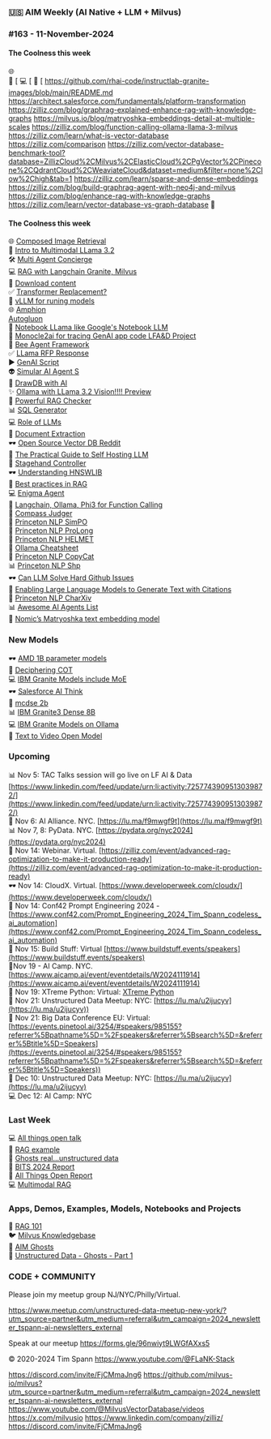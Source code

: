 ### 🇺🇸 AIM Weekly (AI Native + LLM + Milvus)  
### #163 - 11-November-2024

#### The Coolness this week
🌐 []()<br/>
📎 [
💻 [
🫶 [
https://github.com/rhai-code/instructlab-granite-images/blob/main/README.md
https://architect.salesforce.com/fundamentals/platform-transformation
https://zilliz.com/blog/graphrag-explained-enhance-rag-with-knowledge-graphs 
https://milvus.io/blog/matryoshka-embeddings-detail-at-multiple-scales
https://zilliz.com/blog/function-calling-ollama-llama-3-milvus
https://zilliz.com/learn/what-is-vector-database
https://zilliz.com/comparison
https://zilliz.com/vector-database-benchmark-tool?database=ZillizCloud%2CMilvus%2CElasticCloud%2CPgVector%2CPinecone%2CQdrantCloud%2CWeaviateCloud&dataset=medium&filter=none%2Clow%2Chigh&tab=1
https://zilliz.com/learn/sparse-and-dense-embeddings
https://zilliz.com/blog/build-graphrag-agent-with-neo4j-and-milvus
https://zilliz.com/blog/enhance-rag-with-knowledge-graphs
https://zilliz.com/learn/vector-database-vs-graph-database
📝


 
#### The Coolness this week
🌐 [Composed Image Retrieval](https://medium.com/@zilliz_learn/combining-images-and-text-together-how-multimodal-retrieval-transforms-search-ef7bd5ac8a50)<br/>
📎 [Intro to Multimodal LLama 3.2](https://www.deeplearning.ai/short-courses/introducing-multimodal-llama-3-2/)<br/>
🛠️ [Multi Agent Concierge](https://github.com/run-llama/multi-agent-concierge/)<br/>
💻 [RAG with Langchain Granite, Milvus](https://github.com/ibm-granite-community/granite-snack-cookbook/blob/main/recipes/RAG/RAG_with_Langchain.ipynb)<br/>
🫶 [Download content](https://github.com/soimort/you-get)<br/>
✅ [Transformer Replacement?](https://medium.com/@zilliz_learn/the-potential-transformer-replacement-mamba-f982a9d2aa12)<br/>
🤖 [vLLM for runing models](https://github.com/vllm-project/vllm)<br/>
🌐 [Amphion](https://github.com/open-mmlab/Amphion)<br/>
 [Autogluon](https://github.com/autogluon/autogluon)<br/>
🚙 [Notebook LLama like Google's Notebook LLM](https://github.com/meta-llama/llama-recipes/tree/main/recipes/quickstart/NotebookLlama)<br/>
🫶 [Monocle2ai for tracing GenAI app code LFA&D Project](https://github.com/monocle2ai/monocle)<br/>
🤖 [Bee Agent Framework](https://github.com/i-am-bee/bee-agent-framework)<br/>
✅ [LLama RFP Response](https://github.com/run-llama/llamacloud-demo/blob/main/examples/report_generation/rfp_response/generate_rfp.ipynb)<br/>
▶️ [GenAI Script](https://microsoft.github.io/genaiscript/getting-started/)<br/>
👽 [Simular AI Agent S](https://github.com/simular-ai/Agent-S)<br/>
🦾 [DrawDB with AI](https://github.com/drawdb-io/drawdb)<br/>
✨ [Ollama with LLama 3.2 Vision!!!! Preview](https://github.com/ollama/ollama/releases/tag/v0.4.0-rc6)<br/>
🚕 [Powerful RAG Checker](https://github.com/amazon-science/RAGChecker)<br/>
📊 [SQL Generator](https://levelup.gitconnected.com/sql-generator-how-i-build-ai-query-wizard-for-enterprise-scale-with-500-tables-fc290692632a)<br/>
💻 [Role of LLMs](https://medium.com/@zilliz_learn/the-role-of-llms-in-modern-travel-opportunities-and-challenges-ahead-6e80763c4e8d)<br/>
🐍 [Document Extraction](https://github.com/DS4SD/docling)<br/>
🕶️ [Open Source Vector DB Reddit](https://www.reddit.com/r/opensourcevectordb/hot/)<br/>
🍔 [The Practical Guide to Self Hosting LLM](https://medium.com/@zilliz_learn/the-practical-guide-to-self-hosting-compound-llm-systems-0945f593d7b2)<br/>
🦾 [Stagehand Controller](https://github.com/browserbase/stagehand)<br/>
🕶️ [Understanding HNSWLIB](https://medium.com/@zilliz_learn/understanding-hnswlib-a-graph-based-library-for-fast-approximate-nearest-neighbor-search-5ffe6874e107)<br/>
🐍 [Best practices in RAG](https://medium.com/@zilliz_learn/best-practices-in-implementing-retrieval-augmented-generation-rag-applications-ebc958ee7ccb)<br/>
💻 [Enigma Agent](https://enigma-agent.com/#results)<br/>
📝 [Langchain, Ollama, Phi3 for Function Calling](https://ai.plainenglish.io/unleashing-llms-functional-calling-with-langchain-ollama-and-microsofts-phi-3-part-2-10fae91d7b01)<br/>
🔋 [Compass Judger](https://github.com/open-compass/CompassJudger)<br/>
📝 [Princeton NLP SimPO](https://github.com/princeton-nlp/SimPO)<br/>
🍔 [Princeton NLP ProLong](https://github.com/princeton-nlp/ProLong)<br/>
🔋 [Princeton NLP HELMET](https://github.com/princeton-nlp/HELMET)<br/>
🧐 [Ollama Cheatsheet](https://cheatsheet.md/llm-leaderboard/ollama.en)<br/>
🚕 [Princeton NLP CopyCat](https://github.com/princeton-nlp/CopyCat)<br/>
📊 [Princeton NLP Shp](https://github.com/princeton-nlp/WebShop)<br/>
🕶️ [Can LLM Solve Hard Github Issues](https://github.com/princeton-nlp/SWE-bench)<br/>
📝 [Enabling Large Language Models to Generate Text with Citations](https://github.com/princeton-nlp/ALCE)<br/>
🔋 [Princeton NLP CharXiv](https://github.com/princeton-nlp/CharXiv)<br/>
📊 [Awesome AI Agents List](https://github.com/e2b-dev/awesome-ai-agents)<br/>
🦾 [Nomic’s Matryoshka text embedding model](https://towardsdatascience.com/how-to-reduce-embedding-size-and-increase-rag-retrieval-speed-7f903d3cecf7)<br/>

### New Models
🕶️ [AMD 1B parameter models](https://huggingface.co/amd/AMD-OLMo-1B-SFT)<br/>
🦾 [Deciphering COT](https://github.com/aksh555/deciphering_cot)<br/>
💻 [IBM Granite Models include MoE](https://ollama.com/blog/ibm-granite)<br/>
🕶️ [Salesforce AI Think](https://github.com/SalesforceAIResearch/ThinK)<br/>
🍔 [mcdse 2b](https://huggingface.co/marco/mcdse-2b-v1)<br/>
📊 [IBM Granite3 Dense 8B](https://ollama.com/library/granite3-dense:8b)<br/>
💻 [IBM Granite Models on Ollama](https://ollama.com/blog/ibm-granite)<br/>
🧐 [Text to Video Open Model](https://huggingface.co/rhymes-ai/Allegro)<br/>

### Upcoming
📊 Nov 5: TAC Talks session will go live on LF AI & Data [https://www.linkedin.com/feed/update/urn:li:activity:7257743909513039872/](https://www.linkedin.com/feed/update/urn:li:activity:7257743909513039872/)<br/>
🔋 Nov 6: AI Alliance. NYC. [https://lu.ma/f9mwgf9t](https://lu.ma/f9mwgf9t)  <br/>
📊 Nov 7, 8: PyData. NYC. [https://pydata.org/nyc2024](https://pydata.org/nyc2024) <br/>
🦾 Nov 14: Webinar. Virtual. [https://zilliz.com/event/advanced-rag-optimization-to-make-it-production-ready](https://zilliz.com/event/advanced-rag-optimization-to-make-it-production-ready) <br/>
🕶️ Nov 14: CloudX. Virtual. [https://www.developerweek.com/cloudx/](https://www.developerweek.com/cloudx/) <br/>
🍔 Nov 14: Conf42 Prompt Engineering 2024 - [https://www.conf42.com/Prompt_Engineering_2024_Tim_Spann_codeless_ai_automation](https://www.conf42.com/Prompt_Engineering_2024_Tim_Spann_codeless_ai_automation)<br/>
🧐 Nov 15: Build Stuff: Virtual [https://www.buildstuff.events/speakers](https://www.buildstuff.events/speakers)<br/>
🔋Nov 19 - AI Camp. NYC. [https://www.aicamp.ai/event/eventdetails/W2024111914](https://www.aicamp.ai/event/eventdetails/W2024111914)<br/>
🐍 Nov 19: XTreme Python: Virtual: [XTreme Python](https://xtremepython.dev/2024/schedule/)<br/>
🍔 Nov 21: Unstructured Data Meetup: NYC: [https://lu.ma/u2ijucyv](https://lu.ma/u2ijucyv))<br/>
🔋 Nov 21: Big Data Conference EU: Virtual: [https://events.pinetool.ai/3254/#speakers/985155?referrer%5Bpathname%5D=%2Fspeakers&referrer%5Bsearch%5D=&referrer%5Btitle%5D=Speakers](https://events.pinetool.ai/3254/#speakers/985155?referrer%5Bpathname%5D=%2Fspeakers&referrer%5Bsearch%5D=&referrer%5Btitle%5D=Speakers))<br/>
📝 Dec 10: Unstructured Data Meetup: NYC: [https://lu.ma/u2ijucyv](https://lu.ma/u2ijucyv)<br/>
💻 Dec 12: AI Camp: NYC<br/>


### Last Week
💻 [All things open talk](https://www.slideshare.net/slideshow/2024-10-28-all-things-open-advanced-retrieval-augmented-generation-rag-techniques/272786149)<br/>
🎃 [RAG example](https://dzone.com/articles/multimodal-rag-is-not-scary-ghosts-are-scary)<br/>
👻 [Ghosts real...unstructured data](https://www.youtube.com/watch?v=XPXJMXbax84)<br/>
🧐 [BITS 2024 Report](https://medium.com/@tspann/bits-2024-report-nyc-a6c9d5a4a513)<br/>
🐍 [All Things Open Report](https://medium.com/@tspann/milvus-all-things-open-2024-cef97a45b8f3)<br/>
💻 [Multimodal RAG](https://zilliz.com/blog/multimodal-rag-halloween-ghosts)<br/>


### Apps, Demos, Examples, Models, Notebooks and Projects
🐍 [RAG 101](https://medium.com/@tspann/step-by-step-rag-101-with-milvus-813477a4e88d)<br/>
🐦 [Milvus Knowledgebase](https://github.com/tspannhw/AIM-Milvus-KB)<br/>
👻 [AIM Ghosts](https://github.com/tspannhw/AIM-Ghosts)<br/>
🚕 [Unstructured Data - Ghosts - Part 1](https://www.youtube.com/watch?v=5nCDzF4EVlA)<br/>


### CODE + COMMUNITY

Please join my meetup group NJ/NYC/Philly/Virtual. 

https://www.meetup.com/unstructured-data-meetup-new-york/?utm_source=partner&utm_medium=referral&utm_campaign=2024_newsletter_tspann-ai-newsletters_external

Speak at our meetup
https://forms.gle/96nwiyt9LWGfAXxs5
 
&copy; 2020-2024 Tim Spann  https://www.youtube.com/@FLaNK-Stack

https://discord.com/invite/FjCMmaJng6
https://github.com/milvus-io/milvus?utm_source=partner&utm_medium=referral&utm_campaign=2024_newsletter_tspann-ai-newsletters_external
https://www.youtube.com/@MilvusVectorDatabase/videos
https://x.com/milvusio
https://www.linkedin.com/company/zilliz/
https://discord.com/invite/FjCMmaJng6


